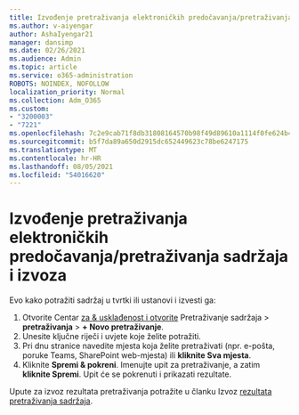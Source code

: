 ```yaml
---
title: Izvođenje pretraživanja elektroničkih predočavanja/pretraživanja sadržaja i izvoza
ms.author: v-aiyengar
author: AshaIyengar21
manager: dansimp
ms.date: 02/26/2021
ms.audience: Admin
ms.topic: article
ms.service: o365-administration
ROBOTS: NOINDEX, NOFOLLOW
localization_priority: Normal
ms.collection: Adm_O365
ms.custom:
- "3200003"
- "7221"
ms.openlocfilehash: 7c2e9cab71f8db31808164570b98f49d89610a1114f0fe624b4e6295c2b5d86d
ms.sourcegitcommit: b5f7da89a650d2915dc652449623c78be6247175
ms.translationtype: MT
ms.contentlocale: hr-HR
ms.lasthandoff: 08/05/2021
ms.locfileid: "54016620"
---
```

# <a name="perform-an-ediscoverycontent-search-and-export"></a>Izvođenje pretraživanja elektroničkih predočavanja/pretraživanja sadržaja i izvoza

Evo kako potražiti sadržaj u tvrtki ili ustanovi i izvesti ga:

1. Otvorite Centar [za & usklađenost i otvorite](https://go.microsoft.com/fwlink/?linkid=2086958) Pretraživanje sadržaja   >  **pretraživanja**  >  **+ Novo pretraživanje**.
1. Unesite ključne riječi i uvjete koje želite potražiti.
1. Pri dnu stranice navedite mjesta koja želite pretraživati (npr. e-pošta, poruke Teams, SharePoint web-mjesta) ili **kliknite Sva mjesta**.
1. Kliknite **Spremi & pokreni**. Imenujte upit za pretraživanje, a zatim **kliknite Spremi**. Upit će se pokrenuti i prikazati rezultate.

Upute za izvoz rezultata pretraživanja potražite u članku Izvoz [rezultata pretraživanja sadržaja](https://go.microsoft.com/fwlink/?linkid=2102118).

